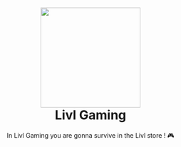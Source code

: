<h1 align="center"><img src="https://user-images.githubusercontent.com/62793491/208452652-71416c5c-8261-4501-a002-afc9e2cf0a0b.png" width="224px"/><br/>
  Livl Gaming
</h1>
<p align="center">In Livl Gaming you are gonna survive in the Livl store ! 🎮</p>
